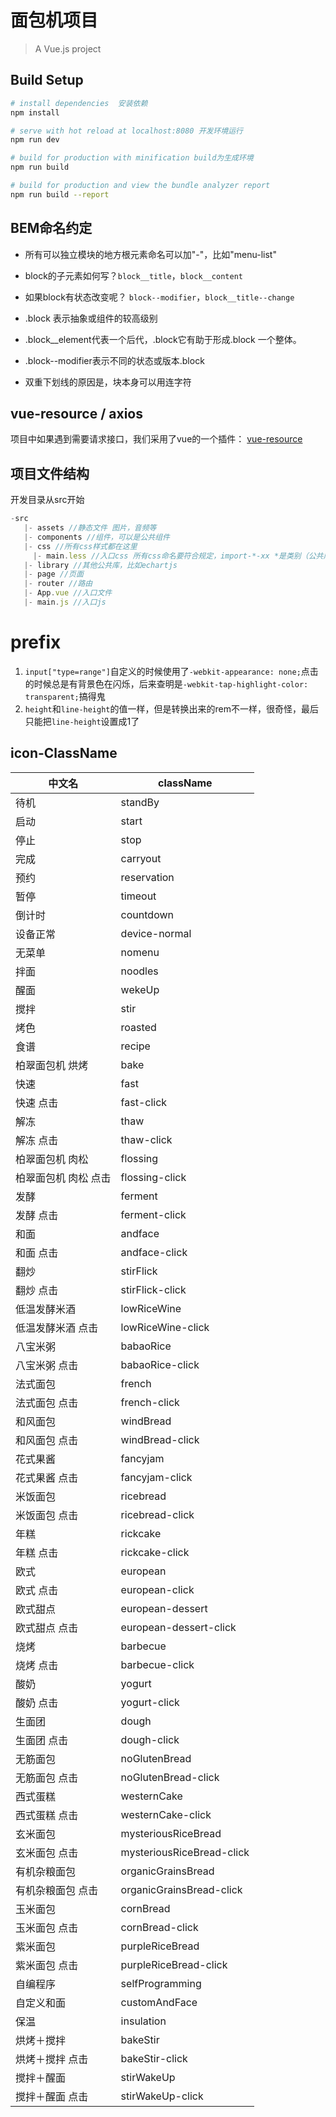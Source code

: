 # 面包机项目

> A Vue.js project

## Build Setup

``` bash
# install dependencies  安装依赖
npm install

# serve with hot reload at localhost:8080 开发环境运行
npm run dev

# build for production with minification build为生成环境
npm run build

# build for production and view the bundle analyzer report
npm run build --report
```
## BEM命名约定

* 所有可以独立模块的地方根元素命名可以加"-"，比如"menu-list"

* block的子元素如何写？`block__title`，`block__content`

* 如果block有状态改变呢？ `block--modifier`，`block__title--change`

* .block 表示抽象或组件的较高级别

* .block__element代表一个后代，.block它有助于形成.block 一个整体。

* .block--modifier表示不同的状态或版本.block

* 双重下划线的原因是，块本身可以用连字符


## vue-resource / axios
项目中如果遇到需要请求接口，我们采用了vue的一个插件：
[vue-resource](https://github.com/pagekit/vue-resource)

## 项目文件结构
开发目录从src开始

```js
-src
   |- assets //静态文件 图片，音频等
   |- components //组件，可以是公共组件
   |- css //所有css样式都在这里
     |- main.less //入口css 所有css命名要符合规定，import-*-xx *是类别（公共库 | model）
   |- library //其他公共库，比如echartjs
   |- page //页面 
   |- router //路由
   |- App.vue //入口文件
   |- main.js //入口js
```
# prefix
1. `input["type=range"]`自定义的时候使用了`-webkit-appearance: none;`点击的时候总是有背景色在闪烁，后来查明是`-webkit-tap-highlight-color: transparent;`搞得鬼
2. `height`和`line-height`的值一样，但是转换出来的rem不一样，很奇怪，最后只能把`line-height`设置成1了


## icon-ClassName
| 中文名 | className|
|--------|----------|
| 待机 | standBy |
| 启动 | start |
| 停止 | stop |
| 完成 | carryout |
| 预约 | reservation |
| 暂停 | timeout |
| 倒计时 | countdown |
| 设备正常 | device-normal |
| 无菜单  | nomenu   |
| 拌面 | noodles |
| 醒面 | wekeUp |
| 搅拌 | stir |
| 烤色 | roasted |
| 食谱 | recipe |
| 柏翠面包机 烘烤 | bake |
| 快速 | fast |
| 快速 点击 | fast-click |
| 解冻 | thaw |
| 解冻  点击 | thaw-click |
| 柏翠面包机 肉松 | flossing |
| 柏翠面包机 肉松 点击 | flossing-click |
| 发酵 | ferment |
| 发酵 点击 | ferment-click |
| 和面 | andface |
| 和面 点击 | andface-click |
| 翻炒 | stirFlick |
| 翻炒 点击 | stirFlick-click |
| 低温发酵米酒 | lowRiceWine |
| 低温发酵米酒 点击 | lowRiceWine-click |
| 八宝米粥 | babaoRice |
| 八宝米粥 点击 | babaoRice-click |
| 法式面包 | french |
| 法式面包 点击 | french-click |
| 和风面包 | windBread |
| 和风面包 点击 | windBread-click |
| 花式果酱 | fancyjam |
| 花式果酱  点击 | fancyjam-click |
| 米饭面包 | ricebread |
| 米饭面包 点击 | ricebread-click |
| 年糕 | rickcake |
| 年糕  点击 | rickcake-click |
| 欧式 | european |
| 欧式 点击 | european-click |
| 欧式甜点 | european-dessert |
| 欧式甜点  点击 | european-dessert-click |
| 烧烤 | barbecue |
| 烧烤 点击 | barbecue-click |
| 酸奶 | yogurt |
| 酸奶 点击 | yogurt-click |
| 生面团 | dough |
| 生面团 点击 | dough-click |
| 无筋面包| noGlutenBread|
| 无筋面包 点击| noGlutenBread-click|
| 西式蛋糕 | westernCake |
| 西式蛋糕 点击 | westernCake-click |
| 玄米面包 | mysteriousRiceBread |
| 玄米面包 点击 | mysteriousRiceBread-click |
| 有机杂粮面包 | organicGrainsBread |
| 有机杂粮面包 点击 | organicGrainsBread-click |
| 玉米面包 | cornBread |
| 玉米面包 点击 | cornBread-click |
| 紫米面包 | purpleRiceBread |
| 紫米面包 点击 | purpleRiceBread-click |
| 自编程序 | selfProgramming |
| 自定义和面 | customAndFace |
| 保温 | insulation |
| 烘烤＋搅拌 | bakeStir |
| 烘烤＋搅拌 点击 | bakeStir-click |
| 搅拌＋醒面 | stirWakeUp |
| 搅拌＋醒面 点击 | stirWakeUp-click |

